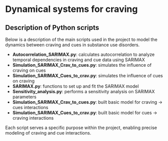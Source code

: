 # Dynamical systems for craving

## Description of Python scripts

Below is a description of the main scripts used in the project to model the dynamics between craving and cues in substance use disorders.

- **Autocorrelation_SARIMAX.py**: calculates autocorrelation to analyze temporal dependencies in craving and cue data using SARIMAX
- **Simulation_SARIMAX_Crav_to_cues.py**: simulates the influence of craving on cues
- **Simulation_SARIMAX_Cues_to_crav.py**: simulates the influence of cues on craving
- **SARIMAX.py**: functions to set up and fit the SARIMAX model
- **Sensitivity_analysis.py**: performs a sensitivity analysis on SARIMAX parameters
- **Simulation_SARIMAX_Crav_to_cues.py**: built basic model for craving → cues interactions
- **Simulation_SARIMAX_Cues_to_crav.py**: built basic model for cues → craving interactions

Each script serves a specific purpose within the project, enabling precise modeling of craving and cue interactions.
